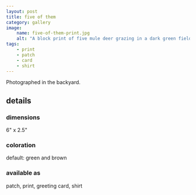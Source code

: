 ```yaml
---
layout: post
title: five of them
category: gallery
image: 
    name: five-of-them-print.jpg
    alt: "A block print of five mule deer grazing in a dark green field. The deer are partially negative space and partially brown ink detailing."
tags:
    - print
    - patch
    - card
    - shirt
---
```


Photographed in the backyard.

## details

### dimensions

6" x 2.5"

### coloration

default: green and brown

### available as

patch, print, greeting card, shirt
